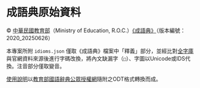 # 成語典原始資料

© [中華民國教育部](https://www.moe.gov.tw/)（Ministry of Education, R.O.C.）[《成語典》](http://dict.idioms.moe.edu.tw/)（版本編號：2020_20250626）

本專案所附 `idioms.json` 僅取《成語典》檔案中「釋義」部分，並經比對[全字庫](https://www.cns11643.gov.tw/)與官網資料來源後進行字碼改換，將內文缺漏字（`□`）、字圖以Unicode或IDS代換。注音部分僅取變音。

[使用說明](NOTICE.md)以[教育部國語辭典公眾授權網](https://language.moe.gov.tw/001/Upload/Files/site_content/M0001/respub/index.html)隨附之ODT格式轉換而成。
